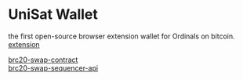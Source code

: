 
# UniSat Wallet
the first open-source browser extension wallet for Ordinals on bitcoin.   
[extension](https://github.com/unisat-wallet/extension)  


[brc20-swap-contract](https://github.com/brc20-devs/brc20-swap-contract)    
[brc20-swap-sequencer-api](https://github.com/brc20-devs/brc20-swap-sequencer-api)  